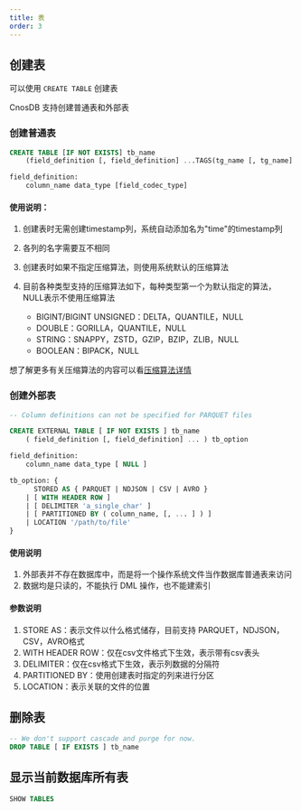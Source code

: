 ```yaml
---
title: 表
order: 3
---
```

[//]: # (TODO 外部表例子)
## **创建表**

可以使用 `CREATE TABLE` 创建表

CnosDB 支持创建普通表和外部表

### **创建普通表**

```sql
CREATE TABLE [IF NOT EXISTS] tb_name
    (field_definition [, field_definition] ...TAGS(tg_name [, tg_name] ...))

field_definition:
    column_name data_type [field_codec_type]
```

#### 使用说明：

1. 创建表时无需创建timestamp列，系统自动添加名为"time"的timestamp列
2. 各列的名字需要互不相同
3. 创建表时如果不指定压缩算法，则使用系统默认的压缩算法
4. 目前各种类型支持的压缩算法如下，每种类型第一个为默认指定的算法，NULL表示不使用压缩算法

    * BIGINT/BIGINT UNSIGNED：DELTA，QUANTILE，NULL
    * DOUBLE：GORILLA，QUANTILE，NULL
    * STRING：SNAPPY，ZSTD，GZIP，BZIP，ZLIB，NULL
    * BOOLEAN：BIPACK，NULL
      
想了解更多有关压缩算法的内容可以看[压缩算法详情](../design/compress.md)

### **创建外部表**

```sql
-- Column definitions can not be specified for PARQUET files

CREATE EXTERNAL TABLE [ IF NOT EXISTS ] tb_name 
    ( field_definition [, field_definition] ... ) tb_option

field_definition:
    column_name data_type [ NULL ]

tb_option: {
      STORED AS { PARQUET | NDJSON | CSV | AVRO }
    | [ WITH HEADER ROW ]
    | [ DELIMITER 'a_single_char' ]
    | [ PARTITIONED BY ( column_name, [, ... ] ) ]
    | LOCATION '/path/to/file'
}
```
#### 使用说明
1. 外部表并不存在数据库中，而是将一个操作系统文件当作数据库普通表来访问
2. 数据均是只读的，不能执行 DML 操作，也不能建索引

#### 参数说明

1. STORE AS：表示文件以什么格式储存，目前支持 PARQUET，NDJSON，CSV，AVRO格式
2. WITH HEADER ROW：仅在csv文件格式下生效，表示带有csv表头
3. DELIMITER：仅在csv格式下生效，表示列数据的分隔符
4. PARTITIONED BY：使用创建表时指定的列来进行分区
5. LOCATION：表示关联的文件的位置

## **删除表**

```sql
-- We don't support cascade and purge for now.
DROP TABLE [ IF EXISTS ] tb_name
```

## **显示当前数据库所有表**
```sql
SHOW TABLES
```

[//]: # (## **修改表**)
[//]: # (```sql)
[//]: # (todo)
[//]: # (!&#40;&#41;)
[//]: # (```)